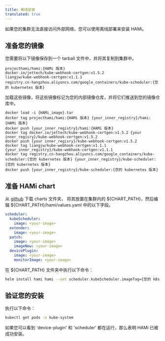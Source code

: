 ```yaml
---
title: 离线安装
translated: true
---
```


如果您的集群无法直接访问外部网络，您可以使用离线部署来安装 HAMi。

## 准备您的镜像

您需要将以下镜像保存到一个 tarball 文件中，并将其复制到集群中。

```
projecthami/hami:{HAMi 版本} 
docker.io/jettech/kube-webhook-certgen:v1.5.2
liangjw/kube-webhook-certgen:v1.1.1
registry.cn-hangzhou.aliyuncs.com/google_containers/kube-scheduler:{您的 kubernetes 版本}
```

加载这些镜像，将这些镜像标记为您的内部镜像仓库，并将它们推送到您的镜像仓库中。

```
docker load -i {HAMi_image}.tar
docker tag projecthami/hami:{HAMi 版本} {your_inner_registry}/hami:{HAMi 版本}
docker push {your_inner_registry}/hami:{HAMi 版本}
docker tag docker.io/jettech/kube-webhook-certgen:v1.5.2 {your inner_regisry}/kube-webhook-certgen:v1.5.2
docker push {your inner_regisry}/kube-webhook-certgen:v1.5.2
docker tag liangjw/kube-webhook-certgen:v1.1.1 {your_inner_registry}/kube-webhook-certgen:v1.1.1
docker tag registry.cn-hangzhou.aliyuncs.com/google_containers/kube-scheduler:{您的 kubernetes 版本} {your_inner_registry}/kube-scheduler:{您的 kubernetes 版本}
docker push {your_inner_registry}/kube-scheduler:{您的 kubernetes 版本}
```

## 准备 HAMi chart

从 [github](https://github.com/Project-HAMi/HAMi/tree/master/charts) 下载 charts 文件夹，
将其放置在集群内的 $\{CHART_PATH\}，然后编辑 $\{CHART_PATH\}/hami/values.yaml 中的以下字段。

```yaml
scheduler:
  kubeScheduler:
    image: <your-image>
  extender:
    image: <your-image>
  patch:
    image: <your-image>
    imageNew: <your-image>
  devicePlugin:
    image: <your-image>
    monitorImage: <your-image>
```

在 $\{CHART_PATH\} 文件夹中执行以下命令：

```bash
helm install hami hami --set scheduler.kubeScheduler.imageTag={您的 k8s 服务器版本} -n kube-system
```

## 验证您的安装

执行以下命令：

```bash
kubectl get pods -n kube-system
```

如果您可以看到 'device-plugin' 和 'scheduler' 都在运行，那么表明 HAMi 已被成功安装。
